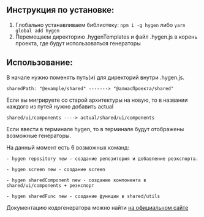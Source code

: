 ## Инструкция по установке:

1. Глобально устанавливаем библиотеку: ``npm i -g hygen`` либо ``yarn global add hygen``
2. Перемещаем директорию .hygenTemplates и файл .hygen.js в корень проекта, где будут использоваться генераторы


## Использование:

В начале нужно поменять путь(и) для директорий внутри .hygen.js. 

``
sharedPath: "@example/shared" -------> "@алиасПроекта/shared"
``

Если вы мигрируете со старой архитектуры на новую, то в названии каждого из путей нужно добавить actual

``
shared/ui/components ----> actual/shared/ui/components
``
 
Если ввести в терминале hygen, то в терминале будут отображены возможные генераторы.

На данный момент есть 6 возможных команд:

```
- hygen repository new - создание репозитория и добавление реэкспорта.

- hygen screen new - создание screen

- hygen sharedComponent new - создание компонента в shared/ui/components + реэкспорт

- hygen sharedFunc new - создание функции в shared/utils
```

Документацию кодогенератора можно найти [на официальном сайте](https://www.hygen.io/docs/quick-start)

